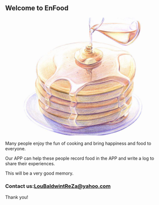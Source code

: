 ## Welcome to EnFood

![Image](icon.jpg)

Many people enjoy the fun of cooking and bring happiness and food to everyone.

Our APP can help these people record food in the APP and write a log to share their experiences. 

This will be a very good memory.

### Contact us:LouBaldwintReZa@yahoo.com

Thank you!

